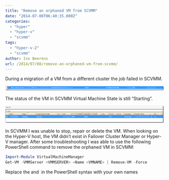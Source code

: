 ```yaml
---
title: "Remove an orphaned VM from SCVMM"
date: "2014-07-08T06:40:35.000Z"
categories: 
  - "hyper"
  - "hyper-v"
  - "scvmm"
tags: 
  - "hyper-v-2"
  - "scvmm"
author: Ivo Beerens
url: /2014/07/08/remove-an-orphaned-vm-from-scvmm/
---
```


During a migration of a VM from a different cluster the job failed in SCVMM.

[![image](images/image_thumb.png "image")](images/image.png)

The status of the VM in SCVMM Virtual Machine State is still “Starting”.

[![image](images/image_thumb2.png "image")](images/image2.png)

In SCVMM I was unable to stop, repair or delete the VM. When looking on the Hyper-V host, the VM didn’t exist in Failover Cluster Manager or Hyper-V manager. After some troubleshooting I was able to use the following PowerShell command to remove the orphaned VM in SCVMM:

```powershell
Import-Module VirtualMachineManager
Get-VM -VMMServer <VMMSERVER> –Name <VMNAME> | Remove-VM -Force
```

Replace the <VMMSERVER> and <VMName> in the PowerShell syntax with your own names